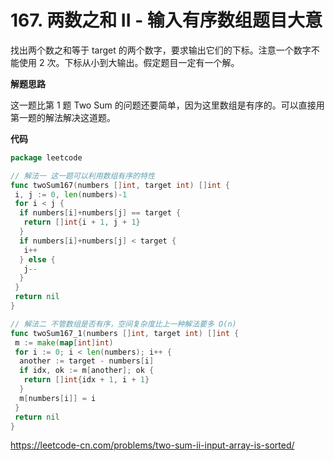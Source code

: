 # 167. 两数之和 II - 输入有序数组**题目大意**  

找出两个数之和等于 target 的两个数字，要求输出它们的下标。注意一个数字不能使用 2 次。下标从小到大输出。假定题目一定有一个解。

**解题思路**  

这一题比第 1 题 Two Sum 的问题还要简单，因为这里数组是有序的。可以直接用第一题的解法解决这道题。

**代码**  

```go
package leetcode

// 解法一 这一题可以利用数组有序的特性
func twoSum167(numbers []int, target int) []int {
 i, j := 0, len(numbers)-1
 for i < j {
  if numbers[i]+numbers[j] == target {
   return []int{i + 1, j + 1}
  }
  if numbers[i]+numbers[j] < target {
   i++
  } else {
   j--
  }
 }
 return nil
}

// 解法二 不管数组是否有序，空间复杂度比上一种解法要多 O(n)
func twoSum167_1(numbers []int, target int) []int {
 m := make(map[int]int)
 for i := 0; i < len(numbers); i++ {
  another := target - numbers[i]
  if idx, ok := m[another]; ok {
   return []int{idx + 1, i + 1}
  }
  m[numbers[i]] = i
 }
 return nil
}
```

https://leetcode-cn.com/problems/two-sum-ii-input-array-is-sorted/